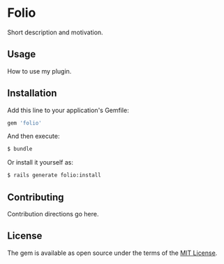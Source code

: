 # Folio
Short description and motivation.

## Usage
How to use my plugin.

## Installation
Add this line to your application's Gemfile:

```ruby
gem 'folio'
```

And then execute:
```bash
$ bundle
```

Or install it yourself as:
```bash
$ rails generate folio:install
```

## Contributing
Contribution directions go here.

## License
The gem is available as open source under the terms of the [MIT License](http://opensource.org/licenses/MIT).
